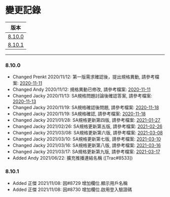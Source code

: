 變更記錄
===
| 版本 |
| :---: |
| [8.10.0](#v8_10_0) |
| [8.10.1](#v8_10_1) |

***
### <a id='v8_10_0'></a>8.10.0


* Changed Prenkt 2020/11/12: 第一版需求確認後，提出規格異動, 請參考檔案: [2020-11-11][2020-11-11]
* Changed Andy 2020/11/12: 規格異動已修改, 請參考檔案: [2020-11-11][2020-11-11]
* Changed Jacky 2020/11/13: SA規格問題討論後確認答案, 請參考檔案: [2020-11-13][2020-11-13]
* Changed Jacky 2020/11/19: SA規格確認後問題, 請參考檔案: [2020-11-18][2020-11-18]
* Changed Jacky 2020/11/19: SA規格確認, 請參考檔案: [2020-11-18][2020-11-18]
* Changed Jacky 2021/01/28: SA規格更新第四版, 請參考檔案: [2021-01-27][2021-01-27]
* Changed Jacky 2021/02/26: SA規格更新第五版, 請參考檔案: [2021-02-26][2021-02-26]
* Changed Jacky 2021/03/08: SA規格更新第六版, 請參考檔案: [2021-03-08][2021-03-08]
* Changed Jacky 2021/03/10: SA規格更新第七版, 請參考檔案: [2021-03-10][2021-03-10]
* Changed Jacky 2021/03/16: SA規格更新第八版, 請參考檔案: [2021-03-16][2021-03-16]
* Changed Jacky 2021/03/17: SA規格更新第九版, 請參考檔案: [2021-03-17][2021-03-17]
* Added Andy 2021/06/22: 擴充推播連結名稱 ([Trac#8533])

### <a id='v8_10_1'></a>8.10.1
* Added 正傑 2021/11/08: 因#8729 增加欄位.顯示用戶名稱
* Added 正傑 2021/11/08: 因#8730 增加欄位.啟用登入驗證碼

<!-- 超連結 -->
[2020-11-11]: 2020-11-11.md "欄位說明/主旨內文"
[2020-11-13]: 2020-11-13.md "SA規格問題討論後確認答案"
[2020-11-18]: 2020-11-18.md "SA規格問題第二版"
[2021-01-27]: 2021-01-27.md "SA規格問題第四版"
[2021-02-26]: 2021-02-26.md "SA規格問題第五版"
[2021-03-08]: 2021-03-08.md "SA規格問題第六版"
[2021-03-10]: 2021-03-10.md "SA規格問題第七版"
[2021-03-16]: 2021-03-16.md "SA規格問題第八版"
[2021-03-17]: 2021-03-17.md "SA規格問題第九版"
